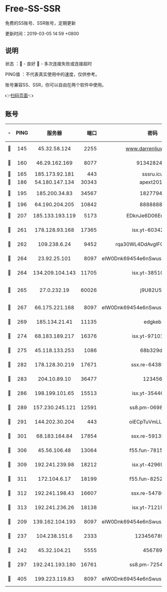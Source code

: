 # Free-SS-SSR

免费的SS账号、SSR账号，定期更新

更新时间：2019-03-05 14:59 +0800

## 说明

状态     ：🙂 - 良好 🙁 - 多次连接失败或连接超时

PING值   ：不代表真实使用中的速度，仅供参考。

账号兼容SS、SSR，你可以自由在两个软件中使用。

👉[扫码页面](https://liesauer.github.io/free-ss-ssr.github.io/)👈

## 账号

|-|PING|服务器|端口|密码|加密方式|区域|
|:----:|:----:|:-----:|-----:|:----:|:----:|:----:|
|🙂|145|45.32.58.124|2255|www.darrenliuwei.com|aes-256-cfb|JP|
|🙂|160|46.29.162.169|8077|9134282479|aes-256-cfb|RU|
|🙂|165|185.173.92.181|443|sssru.icu|rc4-md5|RU|
|🙂|186|54.180.147.134|30343|apext2019|chacha20|KR|
|🙂|195|185.200.34.83|34567|18277940|aes-256-cfb|US|
|🙂|196|64.190.204.205|10842|88888888|rc4-md5|US|
|🙂|207|185.133.193.119|5173|EDknJe6D06EoWDaw|aes-256-cfb|US|
|🙂|261|178.128.93.168|17365|isx.yt-60342023|aes-256-cfb|SG|
|🙂|262|109.238.6.24|9452|rqa30WL4DdAvgIFG6Fs3znzTa|aes-256-cfb|FR|
|🙂|264|23.92.25.101|8097|eIW0Dnk69454e6nSwuspv9DmS201tQ0D|aes-256-cfb|US|
|🙂|264|134.209.104.143|11705|isx.yt-38510096|aes-256-cfb|SG|
|🙂|265|27.0.232.19|60026|j9U82U53|xchacha20-ietf-poly1305|HK|
|🙂|267|66.175.221.168|8097|eIW0Dnk69454e6nSwuspv9DmS201tQ0D|aes-256-cfb|US|
|🙂|269|185.134.21.41|11135|edgkeb|aes-256-cfb|GB|
|🙂|274|68.183.189.217|16376|isx.yt-97101614|aes-256-cfb|SG|
|🙂|275|45.118.133.253|1086|68b329da|aes-256-cfb|SG|
|🙂|282|178.128.30.219|17671|ssx.re-64389778|aes-256-cfb|SG|
|🙂|283|204.10.89.10|36477|123456|aes-256-cfb|US|
|🙂|286|198.199.101.65|15513|isx.yt-35446579|aes-256-cfb|US|
|🙂|289|157.230.245.121|12591|ss8.pm-06983018|aes-256-cfb|SG|
|🙂|291|144.202.30.204|443|oiECpTuVmLLxk4Ts|aes-256-cfb|US|
|🙂|301|68.183.164.84|17854|ssx.re-59139311|aes-256-cfb|US|
|🙂|306|45.56.106.48|13064|f55.fun-78155284|aes-256-cfb|US|
|🙂|309|192.241.239.98|18212|isx.yt-42969531|aes-256-cfb|US|
|🙂|311|172.104.6.17|18199|f55.fun-82524174|aes-256-cfb|US|
|🙂|312|192.241.198.43|16607|ssx.re-54780207|aes-256-cfb|US|
|🙂|313|192.241.236.26|18138|isx.yt-71219423|aes-256-cfb|US|
|🙂|209|139.162.104.193|8097|eIW0Dnk69454e6nSwuspv9DmS201tQ0D|aes-256-cfb|JP|
|🙂|237|104.238.151.6|2333|12345678900|aes-256-cfb|JP|
|🙂|242|45.32.104.21|5555|456789|aes-256-cfb|SG|
|🙂|297|192.241.193.180|16761|ss8.pm-72545882|aes-256-cfb|US|
|🙂|405|199.223.119.83|8097|eIW0Dnk69454e6nSwuspv9DmS201tQ0D|aes-256-cfb|US|
